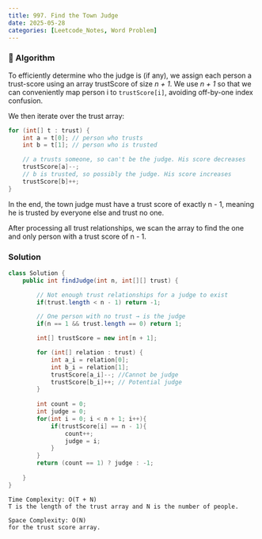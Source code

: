 ```yaml
---
title: 997. Find the Town Judge
date: 2025-05-28
categories: [Leetcode_Notes, Word Problem]
---
```


### 📌 Algorithm
To efficiently determine who the judge is (if any), we assign each person a trust-score using an array trustScore of size *n + 1*. We use *n + 1* so that we can conveniently map person i to ```trustScore[i]```, avoiding off-by-one index confusion.

We then iterate over the trust array:
```java
for (int[] t : trust) {
    int a = t[0]; // person who trusts
    int b = t[1]; // person who is trusted

    // a trusts someone, so can't be the judge. His score decreases
    trustScore[a]--; 
    // b is trusted, so possibly the judge. His score increases
    trustScore[b]++; 
}
```
In the end, the town judge must have a trust score of exactly n - 1, meaning he is trusted by everyone else and trust no one.

After processing all trust relationships, we scan the array to find the one and only person with a trust score of n - 1.

### Solution
```java
class Solution {
    public int findJudge(int n, int[][] trust) {

        // Not enough trust relationships for a judge to exist
        if(trust.length < n - 1) return -1;

        // One person with no trust → is the judge
        if(n == 1 && trust.length == 0) return 1; 

        int[] trustScore = new int[n + 1];

        for (int[] relation : trust) {
            int a_i = relation[0];
            int b_i = relation[1];
            trustScore[a_i]--; //Cannot be judge
            trustScore[b_i]++; // Potential judge
        }
        
        int count = 0;
        int judge = 0;
        for(int i = 0; i < n + 1; i++){
            if(trustScore[i] == n - 1){
                count++;
                judge = i;
            }
        }
        return (count == 1) ? judge : -1;
        
    }
}
```

```
Time Complexity: O(T + N) 
T is the length of the trust array and N is the number of people.

Space Complexity: O(N)
for the trust score array.
```
